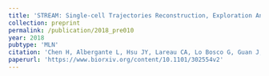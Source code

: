 ```yaml
---
title: 'STREAM: Single-cell Trajectories Reconstruction, Exploration And Mapping of omics data'
collection: preprint
permalink: /publication/2018_pre010
year: 2018
pubtype: 'MLN'
citation: 'Chen H, Albergante L, Hsu JY, Lareau CA, Lo Bosco G, Guan J, Zhou S, Gorban AN, Bauer DE, Aryee MJ, Langenau DM, Zinovyev A, Buenrostro JD, Yuan G-C, Pinello L. <a href="https://www.biorxiv.org/content/10.1101/302554v2">STREAM: Single-cell Trajectories Reconstruction, Exploration And Mapping of omics data</a>. STREAM: Single-cell Trajectories Reconstruction, Exploration And Mapping of omics data. 2018. Biorxiv preprint 10.1101/302554v2'
paperurl: 'https://www.biorxiv.org/content/10.1101/302554v2'
---
```

